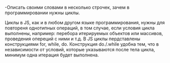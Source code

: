 -Описать своими словами в несколько строчек, зачем в программировании нужны циклы.

Циклы в JS, как и в любом другом языке программирования, нужны для повтореня однотипных операций, в том случае, если условия цикла выполнены, например: перебора итерируемых объектов или массивов, проведения опереций с ними и т.д. В JS циклы пердставлены конструкциями for, while, do. Конструкция do./.while удобна тем, что в независимости от условий, которые указываются после тела цикла, минимум одна итерация будет выполнена.